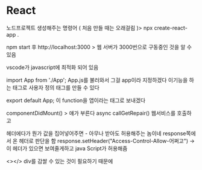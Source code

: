 # React
노드프로젝트 생성해주는 명령어 ( 처음 만들 때는 오래걸림 )> npx create-react-app .

npm start 후 http://localhost:3000 > 웹 서버가 3000번으로 구동중인 것을 알 수 있음

vscode가 javascript에 최적화 되어 있음

import App from './App'; App.js를 불러와서 그걸 app이라 지정하겠다
이기능을 하는 태그로 사용자 정의 태그를 만들 수 있다

export default App; 이 function을 앱이라는 태그로 보내겠다

componentDidMount() > 얘가 부른다
 async callGetRepair() 웹서비스를 호출하고

헤더에다가 뭔가 값을 집어넣어주면 - 아무나 받아도 허용해주는 놈이네 
response쪽에서 온 헤더로 판단을 함 
response.setHeader("Access-Control-Allow-어쩌고") -> 이 헤더가 있으면 보여줄게하고 java Script가 허용해줌

 <></>
div를 감쌀 수 있는 것이 필요하기 때문에
